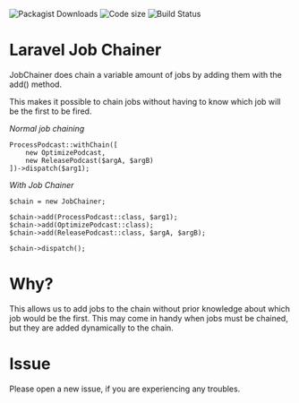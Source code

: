 ![Packagist Downloads](https://img.shields.io/packagist/dt/JustIversen/laravel-job-chainer)
![Code size](https://img.shields.io/github/languages/code-size/JustIversen/laravel-job-chainer)
![Build Status](https://img.shields.io/github/workflow/status/JustIversen/laravel-job-chainer/PHP%20Composer)

# Laravel Job Chainer

JobChainer does chain a variable amount of jobs by adding them
with the add() method.

This makes it possible to chain jobs without having to know
which job will be the first to be fired.

*Normal job chaining*

```
ProcessPodcast::withChain([
    new OptimizePodcast,
    new ReleasePodcast($argA, $argB)
])->dispatch($arg1);
```

*With Job Chainer*

```
$chain = new JobChainer;

$chain->add(ProcessPodcast::class, $arg1);
$chain->add(OptimizePodcast::class);
$chain->add(ReleasePodcast::class, $argA, $argB);

$chain->dispatch();
```

# Why?

This allows us to add jobs to the chain without prior knowledge about which job would be the first.
This may come in handy when jobs must be chained, but they are added dynamically to the chain.

# Issue

Please open a new issue, if you are experiencing any troubles.
